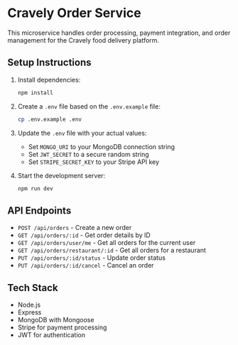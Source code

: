 # Cravely Order Service

This microservice handles order processing, payment integration, and order management for the Cravely food delivery platform.

## Setup Instructions

1. Install dependencies:
   ```bash
   npm install
   ```

2. Create a `.env` file based on the `.env.example` file:
   ```bash
   cp .env.example .env
   ```

3. Update the `.env` file with your actual values:
   - Set `MONGO_URI` to your MongoDB connection string
   - Set `JWT_SECRET` to a secure random string
   - Set `STRIPE_SECRET_KEY` to your Stripe API key

4. Start the development server:
   ```bash
   npm run dev
   ```

## API Endpoints

- `POST /api/orders` - Create a new order
- `GET /api/orders/:id` - Get order details by ID
- `GET /api/orders/user/me` - Get all orders for the current user
- `GET /api/orders/restaurant/:id` - Get all orders for a restaurant
- `PUT /api/orders/:id/status` - Update order status
- `PUT /api/orders/:id/cancel` - Cancel an order

## Tech Stack

- Node.js
- Express
- MongoDB with Mongoose
- Stripe for payment processing
- JWT for authentication
